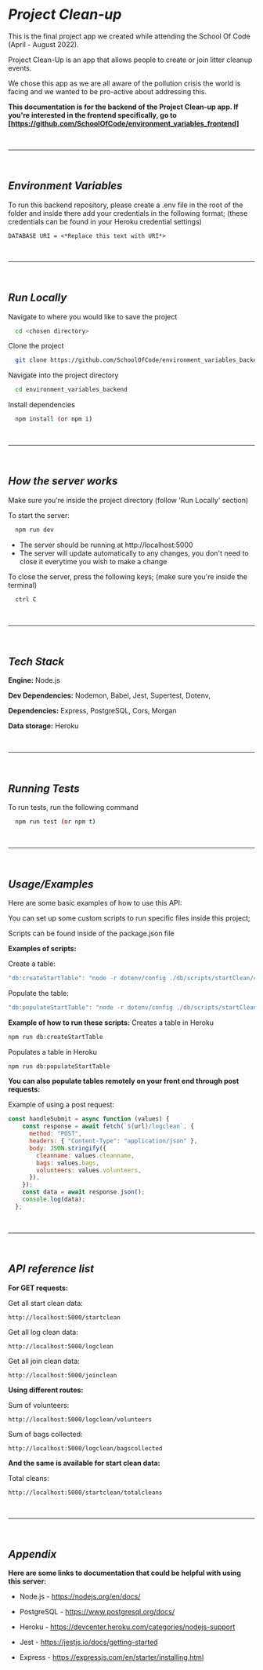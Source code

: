 
# ***Project Clean-up***
This is the final project app we created while attending the School Of Code
(April - August 2022).

Project Clean-Up is an app that allows people to create or join
litter cleanup events.

We chose this app as we are all aware of the pollution crisis the
world is facing and we wanted to be pro-active about addressing this.

**This documentation is for the backend of the Project Clean-up app.
If you're interested in the frontend specifically,
go to [https://github.com/SchoolOfCode/environment_variables_frontend]**

<br/>

---

<br />

## ***Environment Variables***

To run this backend repository, please create a .env file in the root of the folder and inside there add your credentials in the following format; (these credentials can be found in your Heroku credential settings)

```
DATABASE URI = <*Replace this text with URI*>
```

<br/>

---

<br />

## ***Run Locally***

Navigate to where you would like to save the project

```bash
  cd <chosen directory>
```

Clone the project

```bash
  git clone https://github.com/SchoolOfCode/environment_variables_backend
```

Navigate into the project directory

```bash
  cd environment_variables_backend
```

Install dependencies

```bash
  npm install (or npm i)
```

<br/>

---

<br />

## ***How the server works***

Make sure you're inside the project directory (follow 'Run Locally' section)

To start the server:

```bash
  npm run dev
```

 - The server should be running at http://localhost:5000
 - The server will update automatically to any changes, you don't need to close it everytime you wish to make a change

To close the server, press the following keys; (make sure you're inside the terminal)

```bash
  ctrl C
```

<br/>

---

<br />

## ***Tech Stack***

**Engine:** Node.js

**Dev Dependencies:** Nodemon, Babel, Jest, Supertest, Dotenv, 

**Dependencies:** Express, PostgreSQL, Cors, Morgan

**Data storage:** Heroku

<br/>

---

<br />

## ***Running Tests***

To run tests, run the following command

```bash
  npm run test (or npm t)
```

<br/>

---

<br />

## ***Usage/Examples***

Here are some basic examples of how to use this API:

You can set up some custom scripts to run specific files inside this project;

Scripts can be found inside of the package.json file

**Examples of scripts:**

Create a table:
```javascript
"db:createStartTable": "node -r dotenv/config ./db/scripts/startClean/createStartTable.js"
```

Populate the table:
```javascript
"db:populateStartTable": "node -r dotenv/config ./db/scripts/startClean/populateStartTable.js"
```

**Example of how to run these scripts:**
Creates a table in Heroku
```bash
npm run db:createStartTable
```

Populates a table in Heroku
```bash
npm run db:populateStartTable
```

**You can also populate tables remotely on your front end through post requests:**

Example of using a post request:

```javascript
const handleSubmit = async function (values) {
    const response = await fetch(`${url}/logclean`, {
      method: "POST",
      headers: { "Content-Type": "application/json" },
      body: JSON.stringify({
        cleanname: values.cleanname,
        bags: values.bags,
        volunteers: values.volunteers,
      }),
    });
    const data = await response.json();
    console.log(data);
  };
```

<br/>

---

<br />

## ***API reference list***

**For GET requests:**

Get all start clean data:
```
http://localhost:5000/startclean
```

Get all log clean data:
```
http://localhost:5000/logclean
```

Get all join clean data:
```
http://localhost:5000/joinclean
```

**Using different routes:**

Sum of volunteers:
```
http://localhost:5000/logclean/volunteers
```

Sum of bags collected:
```
http://localhost:5000/logclean/bagscollected
```

**And the same is available for start clean data:**

Total cleans:
```
http://localhost:5000/startclean/totalcleans
```

<br/>

---

<br />

## ***Appendix***

**Here are some links to documentation that could be helpful with using this server:**

- Node.js - https://nodejs.org/en/docs/

- PostgreSQL - https://www.postgresql.org/docs/

- Heroku - https://devcenter.heroku.com/categories/nodejs-support

- Jest - https://jestjs.io/docs/getting-started

- Express - https://expressjs.com/en/starter/installing.html


